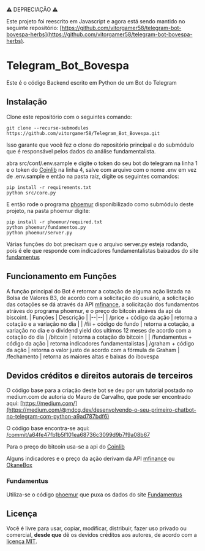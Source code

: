 ⚠️ DEPRECIAÇÃO ⚠️

Este projeto foi reescrito em Javascript e agora está sendo mantido no seguinte repositório: [https://github.com/vitorgamer58/telegram-bot-bovespa-herbs](https://github.com/vitorgamer58/telegram-bot-bovespa-herbs).

# Telegram_Bot_Bovespa
Este é o código Backend escrito em Python de um Bot do Telegram

## Instalação
Clone este repositório com o seguintes comando:

    git clone --recurse-submodules https://github.com/vitorgamer58/Telegram_Bot_Bovespa.git

Isso garante que você fez o clone do repositório principal e do submódulo que é responsável pelos dados da análise fundamentalista. 

abra src/conf/.env.sample e digite o token do seu bot do telegram na linha 1 e o token do [Coinlib](https://coinlib.io/) na linha 4, salve com arquivo com o nome .env em vez de .env.sample e então na pasta raiz, digite os seguintes comandos:

    pip install -r requirements.txt
    python src/core.py

E então rode o programa [phoemur](https://github.com/phoemur/fundamentus) disponibilizado como submódulo deste projeto, na pasta phoemur digite:
    
    pip install -r phoemur/required.txt
    python phoemur/fundamentos.py
    python phoemur/server.py

Várias funções do bot precisam que o arquivo server.py esteja rodando, pois é ele que responde com indicadores fundamentalistas baixados do site [fundamentus](https://fundamentus.com.br/)

## Funcionamento em Funções
A função principal do Bot é retornar a cotação de alguma ação listada na Bolsa de Valores B3, de acordo com a solicitação do usuário, a solicitação das cotações se dá através da API [mfinance](https://mfinance.com.br/swagger/index.html), a solicitação dos fundamentos atráves do programa phoemur, e o preço do bitcoin atráves da api da biscoint.
| Funções | Descrição |
|--|--|
| /price + código da ação | retorna a cotação e a variação no dia |
| /fii + código do fundo | retorna a cotação, a variação no dia e o dividend yield dos ultimos 12 meses de acordo com a cotação do dia
| /bitcoin	| retorna a cotação do bitcoin |
| /fundamentus + código da ação | retorna indicadores fundamentalistas
| /graham + código da ação | retorna o valor justo de acordo com a fórmula de Graham
| /fechamento | retorna as maiores altas e baixas do ibovespa


## Devidos créditos e direitos autorais de terceiros
O código base para a criação deste bot se deu por um tutorial postado no medium.com de autoria do Mauro de Carvalho, que pode ser encontrado aqui: [https://medium.com/](https://medium.com/@mdcg.dev/desenvolvendo-o-seu-primeiro-chatbot-no-telegram-com-python-a9ad787bdf6)

O código base encontra-se aqui: [/commit/a64fe47fb1b5f101ea68736c3099d9b7f9a08b67](https://github.com/vitorgamer58/Telegram_Bot_Bovespa/commit/a64fe47fb1b5f101ea68736c3099d9b7f9a08b67)

Para o preço do bitcoin usa-se a api do [Coinlib](https://coinlib.io/)

Alguns indicadores e o preço da ação derivam da API [mfinance](https://mfinance.com.br/swagger/index.html) ou [OkaneBox](https://www.okanebox.com.br/)

### Fundamentus
Utiliza-se o código [phoemur](https://github.com/phoemur/fundamentus) que puxa os dados do site [Fundamentus](https://fundamentus.com.br/) 

## Licença
Você é livre para usar, copiar, modificar, distribuir, fazer uso privado ou comercial, **desde que** dê os devidos créditos aos autores, de acordo com a [licença MIT](https://github.com/vitorgamer58/Telegram_Bot_Bovespa/blob/master/LICENSE).
